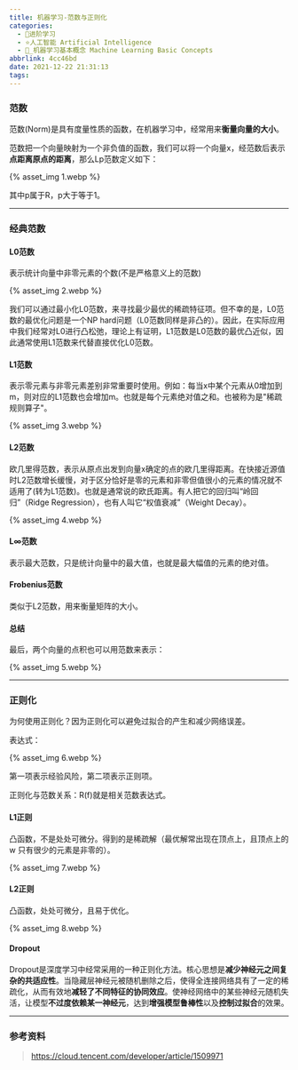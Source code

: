```yaml
---
title: 机器学习-范数与正则化
categories:
  - 🌙进阶学习
  - ⭐人工智能 Artificial Intelligence
  - 💫_机器学习基本概念 Machine Learning Basic Concepts
abbrlink: 4cc46bd
date: 2021-12-22 21:31:13
tags:
---
```


### 范数

范数(Norm)是具有度量性质的函数，在机器学习中，经常用来**衡量向量的大小**。

范数把一个向量映射为一个非负值的函数，我们可以将一个向量x，经范数后表示**点距离原点的距离**，那么Lp范数定义如下：

{% asset_img 1.webp %}

其中p属于R，p大于等于1。

<!--more-->

***

### 经典范数

#### L0范数

表示统计向量中非零元素的个数(不是严格意义上的范数)

{% asset_img 2.webp %}

我们可以通过最小化L0范数，来寻找最少最优的稀疏特征项。但不幸的是，L0范数的最优化问题是一个NP hard问题（L0范数同样是非凸的）。因此，在实际应用中我们经常对L0进行凸松弛，理论上有证明，L1范数是L0范数的最优凸近似，因此通常使用L1范数来代替直接优化L0范数。

#### L1范数

表示零元素与非零元素差别非常重要时使用。例如：每当x中某个元素从0增加到m，则对应的L1范数也会增加m。也就是每个元素绝对值之和。也被称为是"稀疏规则算子"。

{% asset_img 3.webp %}

#### L2范数

欧几里得范数，表示从原点出发到向量x确定的点的欧几里得距离。在快接近源值时L2范数增长缓慢，对于区分恰好是零的元素和非零但值很小的元素的情况就不适用了(转为L1范数)。也就是通常说的欧氏距离。有人把它的回归叫“岭回归”（Ridge Regression），也有人叫它“权值衰减”（Weight Decay）。

{% asset_img 4.webp %}

#### L∞范数

表示最大范数，只是统计向量中的最大值，也就是最大幅值的元素的绝对值。

#### Frobenius范数

类似于L2范数，用来衡量矩阵的大小。

#### 总结

最后，两个向量的点积也可以用范数来表示：

{% asset_img 5.webp %}

***

### 正则化

为何使用正则化？因为正则化可以避免过拟合的产生和减少网络误差。

表达式：

{% asset_img 6.webp %}

第一项表示经验风险，第二项表示正则项。

正则化与范数关系：R(f)就是相关范数表达式。

#### L1正则

凸函数，不是处处可微分。得到的是稀疏解（最优解常出现在顶点上，且顶点上的 w 只有很少的元素是非零的）。

{% asset_img 7.webp %}

#### L2正则

凸函数，处处可微分，且易于优化。

{% asset_img 8.webp %}

#### Dropout

Dropout是深度学习中经常采用的一种正则化方法。核心思想是**减少神经元之间复杂的共适应性**。当隐藏层神经元被随机删除之后，使得全连接网络具有了一定的稀疏化，从而有效地**减轻了不同特征的协同效应**。使神经网络中的某些神经元随机失活，让模型**不过度依赖某一神经元**，达到**增强模型鲁棒性**以及**控制过拟合**的效果。

***

### 参考资料

> <https://cloud.tencent.com/developer/article/1509971>
